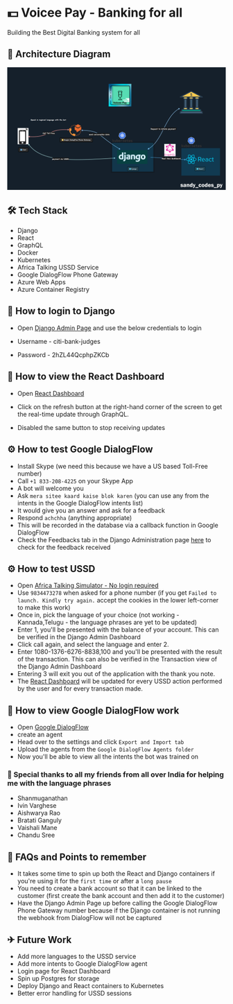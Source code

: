 # 💵 Voicee Pay - Banking for all
Building the Best Digital Banking system for all

## 🧵 Architecture Diagram
![Architecture Diagram](/images/architecture-diagram-flow.png)


## 🛠 Tech Stack
- Django
- React
- GraphQL
- Docker
- Kubernetes
- Africa Talking USSD Service
- Google DialogFlow Phone Gateway
- Azure Web Apps
- Azure Container Registry


## 🤔 How to login to Django

- Open [Django Admin Page](https://sandy-voicee-pay-django.azurewebsites.net/admin/login) and use the below credentials to login

- Username - citi-bank-judges
- Password - 2hZL44QcphpZKCb


## 🤔 How to view the React Dashboard

- Open [React Dashboard](https://sandy-voicee-pay-react.azurewebsites.net/dashboard)

- Click on the refresh button at the right-hand corner of the screen to get the real-time update through GraphQL.
- Disabled the same button to stop receiving updates

## ⚙ How to test Google DialogFlow 
- Install Skype (we need this because we have a US based Toll-Free number)
- Call `+1 833-208-4225` on your Skype App
- A bot will welcome you
- Ask `mera sitee kaard kaise blok karen` (you can use any from the intents in the Google DialogFlow intents list)
- It would give you an answer and ask for a feedback
- Respond `achchha` (anything appropriate)
- This will be recorded in the database via a callback function in Google DialogFlow
- Check the Feedbacks tab in the Django Administration page [here](https://sandy-voicee-pay-django.azurewebsites.net/admin/transaction/feedback/) to check for the feedback received

## ⚙ How to test USSD
- Open [Africa Talking Simulator - No login required](https://developers.africastalking.com/simulator)
- Use `9834473278` when asked for a phone number (if you get `Failed to launch. Kindly try again.` accept the cookies in the lower left-corner to make this work)
- Once in, pick the language of your choice (not working - Kannada,Telugu - the language phrases are yet to be updated)
- Enter 1, you'll be presented with the balance of your account. This can be verified in the Django Admin Dashboard
- Click call again, and select the language and enter 2.
- Enter 1080-1376-6276-8838,100 and you'll be presented with the result of the transaction. This can also be verified in the Transaction view of the Django Admin Dashboard
 - Entering 3 will exit you out of the application with the thank you note.
- The [React Dashboard](https://sandy-voicee-pay-react.azurewebsites.net/dashboard) will be updated for every USSD action performed by the user and for every transaction made.

## 🔎 How to view Google DialogFlow work
- Open [Google DialogFlow](https://dialogflow.cloud.google.com/)
- create an agent
- Head over to the settings and click `Export and Import tab`
- Upload the agents from the `Google DialogFlow Agents folder`
- Now you'll be able to view all the intents the bot was trained on

### 🙌 Special thanks to all my friends from all over India for helping me with the language phrases
- Shanmuganathan
- Ivin Varghese
- Aishwarya Rao
- Bratati Ganguly
- Vaishali Mane
- Chandu Sree

## 📌 FAQs and Points to remember
- It takes some time to spin up both the React and Django containers if you're using it for the `first time` or after a `long pause`
- You need to create a bank account so that it can be linked to the customer (first create the bank account and then add it to the customer)
- Have the Django Admin Page up before calling the Google DialogFlow Phone Gateway number because if the Django container is not running the webhook from DialogFlow will not be captured

## ✈ Future Work
- Add more languages to the USSD service
- Add more intents to Google DialogFlow agent
- Login page for React Dashboard
- Spin up Postgres for storage
- Deploy Django and React containers to Kubernetes
- Better error handling for USSD sessions
